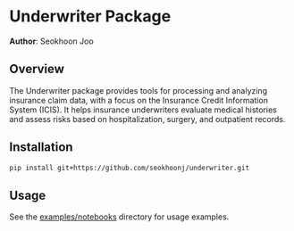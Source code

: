 # Underwriter Package

**Author**: Seokhoon Joo

## Overview
The Underwriter package provides tools for processing and analyzing insurance claim data, with a focus on the Insurance Credit Information System (ICIS). It helps insurance underwriters evaluate medical histories and assess risks based on hospitalization, surgery, and outpatient records.

## Installation

```bash
pip install git+https://github.com/seokhoonj/underwriter.git
```

## Usage

See the [examples/notebooks](examples/notebooks) directory for usage examples.

